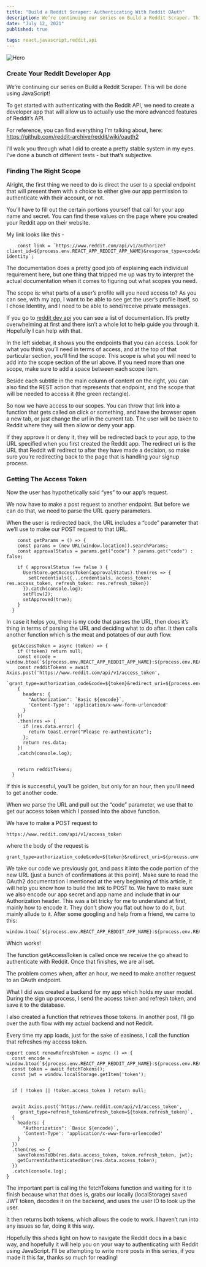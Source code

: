 ```yaml
---
title: "Build a Reddit Scraper: Authenticating With Reddit OAuth"
description: We’re continuing our series on Build a Reddit Scraper. This will be done using JavaScript!
date: "July 12, 2021"
published: true

tags: react,javascript,reddit,api
---
```


![Hero](/images/g2qx8odzn4c4ouw1xi4y.jpeg)

### **Create Your Reddit Developer App**

We’re continuing our series on Build a Reddit Scraper. This will be done using JavaScript!

To get started with authenticating with the Reddit API, we need to create a developer app that will allow us to actually use the more advanced features of Reddit’s API.

For reference, you can find everything I’m talking about, here: https://github.com/reddit-archive/reddit/wiki/oauth2

I’ll walk you through what I did to create a pretty stable system in my eyes. I’ve done a bunch of different tests - but that’s subjective.

### **Finding The Right Scope**

Alright, the first thing we need to do is direct the user to a special endpoint that will present them with a choice to either give our app permission to authenticate with their account, or not.

You’ll have to fill out the certain portions yourself that call for your app name and secret. You can find these values on the page where you created your Reddit app on their website.

My link looks like this -

```
    const link = `https://www.reddit.com/api/v1/authorize?client_id=${process.env.REACT_APP_REDDIT_APP_NAME}&response_type=code&state=RANDOM_STRING&redirect_uri=${process.env.REACT_APP_REDDIT_REDIRECT}/signup&duration=permanent&scope=privatemessages identity`;
```

The documentation does a pretty good job of explaining each individual requirement here, but one thing that tripped me up was try to interpret the actual documentation when it comes to figuring out what scopes you need.

The scope is: what parts of a user’s profile will you need access to? As you can see, with my app, I want to be able to see get the user’s profile itself, so I chose Identity, and I need to be able to send/receive private messages.

If you go to [reddit dev api](https://reddit.com/dev/api) you can see a list of documentation. It’s pretty overwhelming at first and there isn’t a whole lot to help guide you through it. Hopefully I can help with that.

In the left sidebar, it shows you the endpoints that you can access. Look for what you think you’ll need in terms of access, and at the top of that particular section, you’ll find the scope. This scope is what you will need to add into the scope section of the url above.
If you need more than one scope, make sure to add a space between each scope item.

Beside each subtitle in the main column of content on the right, you can also find the REST action that represents that endpoint, and the scope that will be needed to access it (the green rectangle).

So now we have access to our scopes. You can throw that link into a function that gets called on click or something, and have the browser open a new tab, or just change the url in the current tab. The user will be taken to Reddit where they will then allow or deny your app.

If they approve it or deny it, they will be redirected back to your app, to the URL specified when you first created the Reddit app. The redirect uri is the URL that Reddit will redirect to after they have made a decision, so make sure you’re redirecting back to the page that is handling your signup process.

### **Getting The Access Token**

Now the user has hypothetically said “yes” to our app’s request.

We now have to make a post request to another endpoint. But before we can do that, we need to parse the URL query parameters.

When the user is redirected back, the URL includes a “code” parameter that we’ll use to make our POST request to that URL.

```
    const getParams = () => {
    const params = (new URL(window.location)).searchParams;
    const approvalStatus = params.get("code") ? params.get("code") : false;

    if ( approvalStatus !== false ) {
      UserStore.getAccessToken(approvalStatus).then(res => {
        setCredentials({...credentials, access_token: res.access_token, refresh_token: res.refresh_token})
      }).catch(console.log);
      setFlow(2);
      setApproved(true);
    }
  }
```

In case it helps you, there is my code that parses the URL, then does it’s thing in terms of parsing the URL and deciding what to do after.
It then calls another function which is the meat and potatoes of our auth flow.

```
  getAccessToken = async (token) => {
    if (!token) return null;
    const encode = window.btoa(`${process.env.REACT_APP_REDDIT_APP_NAME}:${process.env.REACT_APP_REDDIT_APP_SECRET}`);
    const redditTokens = await Axios.post('https://www.reddit.com/api/v1/access_token',
      `grant_type=authorization_code&code=${token}&redirect_uri=${process.env.REACT_APP_REDDIT_REDIRECT}/signup`,
    {
      headers: {
        "Authorization": `Basic ${encode}`,
        'Content-Type': 'application/x-www-form-urlencoded'
      }
    })
    .then(res => {
      if (res.data.error) {
        return toast.error("Please re-authenticate");
      };
      return res.data;
    })
    .catch(console.log);


    return redditTokens;
  }
```

If this is successful, you’ll be golden, but only for an hour, then you’ll need to get another code.

When we parse the URL and pull out the “code” parameter, we use that to get our access token which I passed into the above function.

We have to make a POST request to

```
https://www.reddit.com/api/v1/access_token
```

where the body of the request is

```
grant_type=authorization_code&code=${token}&redirect_uri=${process.env.REACT_APP_REDDIT_REDIRECT}/signup
```

We take our code we previously got, and pass it into the code portion of the new URL (just a bunch of confirmations at this point). Make sure to read the OAuth2 documentation I mentioned at the very beginning of this article, it will help you know how to build the link to POST to.
We have to make sure we also encode our app secret and app name and include that in our Authorization header. This was a bit tricky for me to understand at first, mainly how to encode it. They don’t show you flat out how to do it, but mainly allude to it. After some googling and help from a friend, we came to this:

```
window.btoa(`${process.env.REACT_APP_REDDIT_APP_NAME}:${process.env.REACT_APP_REDDIT_APP_SECRET}`);
```

Which works!

The function getAccessToken is called once we receive the go ahead to authenticate with Reddit. Once that finishes, we are all set.

The problem comes when, after an hour, we need to make another request to an OAuth endpoint.

What I did was created a backend for my app which holds my user model. During the sign up process, I send the access token and refresh token, and save it to the database.

I also created a function that retrieves those tokens. In another post, I’ll go over the auth flow with my actual backend and not Reddit.

Every time my app loads, just for the sake of easiness, I call the function that refreshes my access token.

```
export const renewRefreshToken = async () => {
  const encode = window.btoa(`${process.env.REACT_APP_REDDIT_APP_NAME}:${process.env.REACT_APP_REDDIT_APP_SECRET}`);
  const token = await fetchTokens();
  const jwt = window.localStorage.getItem('token');


  if ( !token || !token.access_token ) return null;


  await Axios.post('https://www.reddit.com/api/v1/access_token',
    `grant_type=refresh_token&refresh_token=${token.refresh_token}`,
  {
    headers: {
      "Authorization": `Basic ${encode}`,
      'Content-Type': 'application/x-www-form-urlencoded'
    }
  })
  .then(res => {
    saveTokensToDb(res.data.access_token, token.refresh_token, jwt);
    getCurrentAuthenticatedUser(res.data.access_token);
  })
  .catch(console.log);
}
```

The important part is calling the fetchTokens function and waiting for it to finish because what that does is, grabs our locally (localStorage) saved JWT token, decodes it on the backend, and uses the user ID to look up the user.

It then returns both tokens, which allows the code to work. I haven’t run into any issues so far, doing it this way.

Hopefully this sheds light on how to navigate the Reddit docs in a basic way, and hopefully it will help you on your way to authenticating with Reddit using JavaScript. I’ll be attempting to write more posts in this series, if you made it this far, thanks so much for reading!
